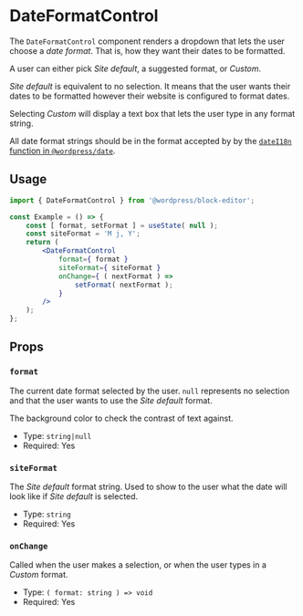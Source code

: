 # DateFormatControl

The `DateFormatControl` component renders a dropdown that lets the user choose a
_date format_. That is, how they want their dates to be formatted.

A user can either pick _Site default_, a suggested format, or _Custom_.

_Site default_ is equivalent to no selection. It means that the user wants their
dates to be formatted however their website is configured to format dates.

Selecting _Custom_ will display a text box that lets the user type in any format
string.

All date format strings should be in the format accepted by by the [`dateI18n`
function in
`@wordpress/date`](https://github.com/WordPress/gutenberg/tree/trunk/packages/date#datei18n).

## Usage

```jsx
import { DateFormatControl } from '@wordpress/block-editor';

const Example = () => {
	const [ format, setFormat ] = useState( null );
	const siteFormat = 'M j, Y';
	return (
		<DateFormatControl
			format={ format }
			siteFormat={ siteFormat }
			onChange={ ( nextFormat ) =>
				setFormat( nextFormat );
			}
		/>
	);
};
```

## Props

### `format`

The current date format selected by the user. `null` represents no selection and
that the user wants to use the _Site default_ format.

The background color to check the contrast of text against.

-   Type: `string|null`
-   Required: Yes

### `siteFormat`

The _Site default_ format string. Used to show to the user what the date will
look like if _Site default_ is selected.

-   Type: `string`
-   Required: Yes

### `onChange`

Called when the user makes a selection, or when the user types in a _Custom_
format.

-   Type: `( format: string ) => void`
-   Required: Yes
